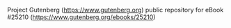 Project Gutenberg (https://www.gutenberg.org) public repository for eBook #25210 (https://www.gutenberg.org/ebooks/25210)
